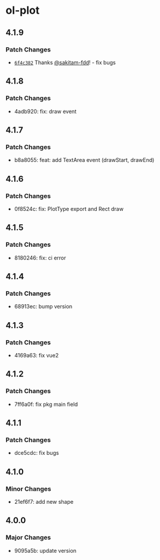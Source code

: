 # ol-plot

## 4.1.9

### Patch Changes

- [`6f4c382`](https://github.com/sakitam-fdd/ol-plot/commit/6f4c3827b1195d91d180a9cbee1c124ce45d0be2) Thanks [@sakitam-fdd](https://github.com/sakitam-fdd)! - fix bugs

## 4.1.8

### Patch Changes

- 4adb920: fix: draw event

## 4.1.7

### Patch Changes

- b8a8055: feat: add TextArea event (drawStart, drawEnd)

## 4.1.6

### Patch Changes

- 0f8524c: fix: PlotType export and Rect draw

## 4.1.5

### Patch Changes

- 8180246: fix: ci error

## 4.1.4

### Patch Changes

- 68913ec: bump version

## 4.1.3

### Patch Changes

- 4169a63: fix vue2

## 4.1.2

### Patch Changes

- 7ff6a0f: fix pkg main field

## 4.1.1

### Patch Changes

- dce5cdc: fix bugs

## 4.1.0

### Minor Changes

- 21ef6f7: add new shape

## 4.0.0

### Major Changes

- 9095a5b: update version
